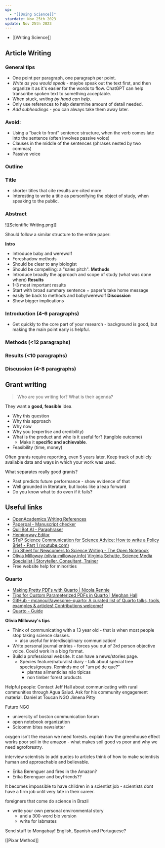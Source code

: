 ```yaml
---
up:
  - "[[Doing Science]]"
stardate: Nov 25th 2023
update: Nov 25th 2023
---
```


- [[Writing Science]]



## Article Writing

### General tips
- One point per paragraph, one paragraph per point.
- *Write as you would speak* - maybe speak out the text first, and then organize it as it's easier for the words to flow. ChatGPT can help transcribe spoken text to something acceptable.
- When stuck, *writing by hand can help*.
- Only use references to help determine amount of detail needed.
- *Add subheadings* - you can always take them away later.

### Avoid:
- Using a "back to front" sentence structure, when the verb comes late into the sentence (often involves passive voice)
- Clauses in the middle of the sentences (phrases nested by two commas)
- Passive voice




### Outline



### Title
- shorter titles that cite results are cited more
- Interesting to write a title as personifying the object of study, when speaking to the public.

### Abstract
![[Scientific Writing.png]]

Should follow a similar structure to the entire paper:

**Intro**
- Introduce baby and werewolf
- Foreshadow methods
- Should be clear to any biologist
- Should be compelling: a "sales pitch".
**Methods**
- Introduce broadly the approach and scope of study (what was done where)
**Results**
- 1-3 most important results
- Start with broad summary sentence = paper's take home message
- easily tie back to methods and baby/werewolf
**Discussion**
- Show bigger implications

### Introduction (4-6 paragraphs)
- Get quickly to the core part of your research - background is good, but making the main point early is helpful.

### Methods (<12 paragraphs)


### Results (<10 paragraphs)


### Discussion (4-8 paragraphs)


## Grant writing

> Who are you writing for? What is their agenda?

They want a **good, feasible** idea.

- Why this question
- Why this approach
- Why now
- Why you (expertise and credibility)
- What is the product and who is it useful for? (tangible outcome)
	- Make it **specific and achievable**.
- Feasibility (time, money)

Often grants require reporting, even 5 years later. Keep track of publicly available data and ways in which your work was used.

What separates really good grants?
- Past predicts future performance - show evidence of that
- Well grounded in literature, but looks like a leap forward
- Do you know what to do even if it fails?

## Useful links

- [OpenAcademics Writing References](https://www.oacommunity.org/resources)
- [Paperpal - Manuscript checker](https://edit.paperpal.com/documents/de11a755-7810-4717-b3a6-98b3de4351f4)
- [QuillBot AI - Paraphraser](https://quillbot.com/)
- [Hemingway Editor](https://hemingwayapp.com/)
- [STeP Science Communication for Science Advice: How to write a Policy Brief - Part 1 (youtube.com)](https://www.youtube.com/watch?v=JroBF_cEccs)
- [Tip Sheet for Newcomers to Science Writing - The Open Notebook](https://www.theopennotebook.com/2021/04/13/a-getting-started-guide-for-newcomers-to-science-writing-2/?utm_source=The%20Open%20Notebook&utm_campaign=d06649e26b-AUTOMATION__4&utm_medium=email&utm_term=0_94b4f65b87-d06649e26b-568794870)
- [Olivia Milloway (olivia-milloway.info)](https://olivia-milloway.info/)
[Virginia Schutte, Science Media Specialist | Storyteller, Consultant, Trainer](https://www.virginiaschutte.com/)
- Free website help for minorities

### Quarto
- [Making Pretty PDFs with Quarto | Nicola Rennie](https://nrennie.rbind.io/blog/making-pretty-pdf-quarto/)
- [Tips for Custom Parameterized PDFs in Quarto | Meghan Hall](https://meghan.rbind.io/blog/quarto-pdfs/)
- [GitHub - mcanouil/awesome-quarto: A curated list of Quarto talks, tools, examples & articles! Contributions welcome!](https://github.com/mcanouil/awesome-quarto)
- [Quarto - Guide](https://quarto.org/docs/guide/)


**Olivia Milloway's tips**
- Think of communicating with a 13 year old - that is when most people stop taking science classes.
	- also useful for interdisciplinary communication!
- Write personal journal entries - forces you out of 3rd person objective voice. Could work in a blog format.
- Build a professional website. It can have a news/stories page.
	- Species feature/naturalist diary - talk about special tree species/groups. Reminds me of "um pé de que?"
		- plantas alimenticias não típicas
		- non timber forest products

Helpful people:
Contact Jeff Hall about communicating with rural communities through Agua Salud. Ask for his community engagement material.
Daniel at Toucan NGO
Jimena Pitty

Futuro NGO

- university of boston communication forum
- open notebook organization
- Scicomm bites newsletter

oxygen isn't the reason we need forests.
explain how the greenhouse effect works
poor soil in the amazon - what makes soil good vs poor and why we need agroforestry.

interview scientists to add quotes to articles
think of how to make scientists human and approachable and believable.
- Erika Berenguer and fires in the Amazon?
- Erika Berenguer and boyfriends??

It becomes impossible to have children in a scientist job - scientists dont have a firm job until very late in their career.

foreigners that come do science in Brazil
- write your own personal environmental story
	- and a 300-word bio version
	- write for labmates 

Send stuff to Mongabay! English, Spanish and Portuguese?

[[Pixar Method]]
